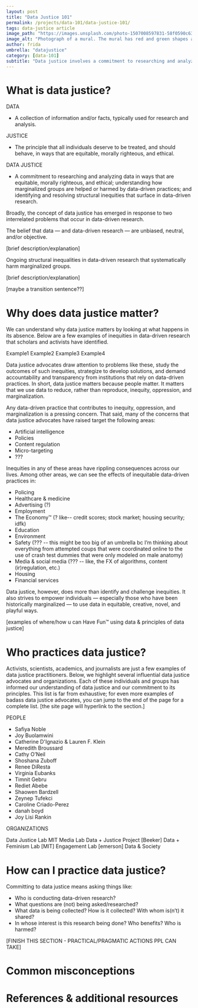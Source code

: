 ```yaml
---
layout: post
title: "Data Justice 101"
permalink: /projects/data-101/data-justice-101/
tags: data-justice article
image_path: "https://images.unsplash.com/photo-1507008597831-58f0590c635d?ixid=MXwxMjA3fDB8MHxwaG90by1wYWdlfHx8fGVufDB8fHw%3D&ixlib=rb-1.2.1&auto=format&fit=crop&w=1350&q=80)"
image_alt: "Photograph of a mural. The mural has red and green shapes arranged to look kind of like flowers. One set of shapes has a message symbol in the center, while the other has an arrow."
author: frida
umbrella: "datajustice"
category: [data-101]
subtitle: "Data justice involves a commitment to researching and analyzing data in ways that are equitable, morally righteous, and ethical; understanding how marginalized groups are helped or harmed by data-driven practices; and identifying and resolving structural inequities that surface in data-driven research."
---
```


# What is data justice?

DATA

- A collection of information and/or facts, typically used for research and analysis. 

JUSTICE 

- The principle that all individuals deserve to be treated, and should behave, in ways that are equitable, morally righteous, and ethical. 

DATA JUSTICE

- A commitment to researching and analyzing data in ways that are equitable, morally righteous, and ethical; understanding how marginalized groups are helped or harmed by data-driven practices; and identifying and resolving structural inequities that surface in data-driven research.

Broadly, the concept of data justice has emerged in response to two interrelated problems that occur in data-driven research. 

The belief that data — and data-driven research — are unbiased, neutral, and/or objective.

[brief description/explanation]

Ongoing structural inequalities in data-driven research that systematically harm marginalized groups. 

[brief description/explanation]

[maybe a transition sentence??]


# Why does data justice matter?

We can understand why data justice matters by looking at what happens in its absence. Below are a few examples of inequities in data-driven research that scholars and activists have identified. 

Example1
Example2
Example3 
Example4 

Data justice advocates draw attention to problems like these, study the outcomes of such inequities, strategize to develop solutions, and demand accountability and transparency from institutions that rely on data-driven practices. In short, data justice matters because people matter. It matters that we use data to reduce, rather than reproduce, inequity, oppression, and marginalization. 

Any data-driven practice that contributes to inequity, oppression, and marginalization is a pressing concern. That said, many of the concerns that data justice advocates have raised target the following areas: 

- Artificial intelligence
- Policies 
- Content regulation
- Micro-targeting
- ???

Inequities in any of these areas have rippling consequences across our lives. Among other areas, we can see the effects of inequitable data-driven practices in: 

- Policing
- Healthcare & medicine
- Advertising (?)
- Employment
- The Economy™ (? like-- credit scores; stock market; housing security; idfk) 
- Education
- Environment
- Safety (??? -- this might be too big of an umbrella bc I’m thinking about everything from attempted coups that were coordinated online to the use of crash test dummies that were only modeled on male anatomy)
- Media & social media (??? -- like, the FX of algorithms, content (ir)regulation, etc.)
- Housing
- Financial services

Data justice, however, does more than identify and challenge inequities. It also strives to empower individuals — especially those who have been historically marginalized — to use data in equitable, creative, novel, and playful ways. 

[examples of where/how u can Have Fun™ using data & principles of data justice]

# Who practices data justice?

Activists, scientists, academics, and journalists are just a few examples of data justice practitioners. Below, we highlight several influential data justice advocates and organizations. Each of these individuals and groups has informed our understanding of data justice and our commitment to its principles. This list is far from exhaustive; for even more examples of badass data justice advocates, you can jump to the end of the page for a complete list. [the site page will hyperlink to the section.]

PEOPLE

- Safiya Noble
- Joy Buolamwini
- Catherine D'Ignazio & Lauren F. Klein
- Meredith Broussard 
- Cathy O’Neil 
- Shoshana Zuboff
- Renee DiResta
- Virginia Eubanks
- Timnit Gebru
- Rediet Abebe
- Shaowen Bardzell
- Zeynep Tufekci
- Caroline Criado-Perez
- danah boyd
- Joy Lisi Rankin

ORGANIZATIONS

Data Justice Lab
MIT Media Lab
Data + Justice Project [Beeker]
Data + Feminism Lab [MIT]
Engagement Lab [emerson]
Data & Society


# How can I practice data justice?


Committing to data justice means asking things like:
 
- Who is conducting data-driven research? 
- What questions are (not) being asked/researched?
- What data is being collected? How is it collected? With whom is(n’t) it shared?
- In whose interest is this research being done? Who benefits? Who is harmed?


[FINISH THIS SECTION - PRACTICAL/PRAGMATIC ACTIONS PPL CAN TAKE]


# Common misconceptions

# References & additional resources